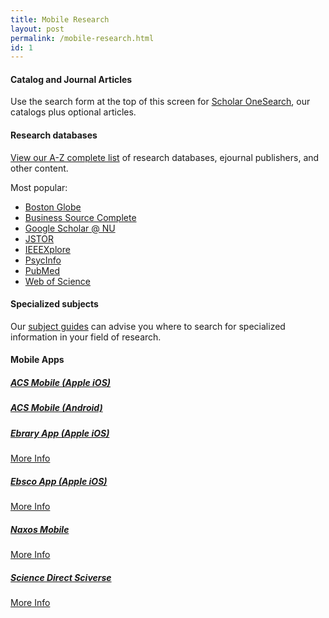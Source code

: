 ```yaml
---
title: Mobile Research
layout: post
permalink: /mobile-research.html
id: 1
---
```


#### Catalog and Journal Articles

Use the search form at the top of this screen for [Scholar OneSearch](http://onesearch.library.neu.edu), our catalogs plus optional articles.



#### Research databases

[View our A-Z complete list](http://subjectguides.lib.neu.edu/urls) of research databases, ejournal publishers, and other content. 

Most popular:

* [Boston Globe](http://ezproxy.neu.edu/login?url=http://search.proquest.com/cv_675897/index?accountid=12826)
* [Business Source Complete](http://ezproxy.neu.edu/login?url=http://search.ebscohost.com/login.aspx?authtype=ip,uid&profile=bsi&defaultdb=bth)
* [Google Scholar @ NU](http://scholar.google.com/schhp?hl=en&inst=12820075384204861865)
* [JSTOR](http://ezproxy.neu.edu/login?url=http://www.jstor.org)
* [IEEEXplore](http://ezproxy.neu.edu/login?url=http://ieeexplore.ieee.org/)
* [PsycInfo](http://ezproxy.neu.edu/login?url=http://search.proquest.com/psycinfo/index?accountid=12826)
* [PubMed](http://library.northeastern.edu/find/resources/items/pubmed) 
* [Web of Science](http://ezproxy.neu.edu/login?url=http://www.webofknowledge.com/)


#### Specialized subjects

Our [subject guides](http://subjectguides.lib.neu.edu/) can advise you where to search for specialized information in your field of research.


#### Mobile Apps  

##### [ACS Mobile (Apple iOS)](http://phobos.apple.com/WebObjects/MZStore.woa/wa/viewSoftware?id=355382930)

##### [ACS Mobile (Android)](https://market.android.com/details?id=org.acs.pubs.acsmobile) 

##### [Ebrary App (Apple iOS)](http://www.lib.neu.edu/m/journals.html) 
[More Info](http://library.northeastern.edu/get-help/tech-support/mobile/ebrary-mobile-app) 

##### [Ebsco App (Apple iOS)](http://itunes.apple.com/us/app/ebscohost/id433269587?mt=8) 

[More Info](http://library.northeastern.edu/get-help/tech-support/mobile/ebsco-mobile-app) 

##### [Naxos Mobile](http://itunes.apple.com/us/app/nml/id338059159?mt=8)

[More Info](http://library.northeastern.edu/get-help/tech-support/mobile/naxos-mobile-app) 

##### [Science Direct Sciverse](http://itunes.apple.com/us/app/sciencedirect-lite-institutional/id383622545?mt=8) 

[More Info](http://library.northeastern.edu/get-help/tech-support/mobile/science-direct-sciverse-mobile-app) 




